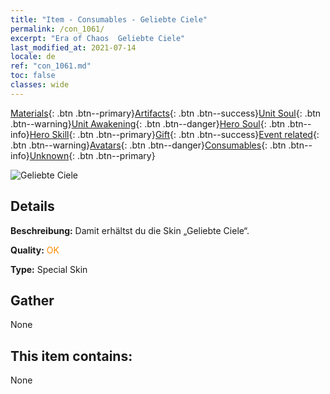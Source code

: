 ```yaml
---
title: "Item - Consumables - Geliebte Ciele"
permalink: /con_1061/
excerpt: "Era of Chaos  Geliebte Ciele"
last_modified_at: 2021-07-14
locale: de
ref: "con_1061.md"
toc: false
classes: wide
---
```

 [Materials](/ItemsDE/){: .btn .btn--primary}[Artifacts](/ItemsDE/Artifacts/){: .btn .btn--success}[Unit Soul](/ItemsDE/UnitSoul/){: .btn .btn--warning}[Unit Awakening](/ItemsDE/UnitAwakening/){: .btn .btn--danger}[Hero Soul](/ItemsDE/HeroSoul/){: .btn .btn--info}[Hero Skill](/ItemsDE/HeroSkill/){: .btn .btn--primary}[Gift](/ItemsDE/Gift/){: .btn .btn--success}[Event related](/ItemsDE/Events/){: .btn .btn--warning}[Avatars](/ItemsDE/Avatars/){: .btn .btn--danger}[Consumables](/ItemsDE/Consumables/){: .btn .btn--info}[Unknown](/ItemsDE/Unknown/){: .btn .btn--primary}

 ![Geliebte Ciele](/images/h/h_Ciele3.jpg)

## Details
 **Beschreibung:** Damit erhältst du die Skin „Geliebte Ciele“.

 **Quality:** <span style="color: #FF8C00">OK</span>

 **Type:** Special Skin

## Gather

  None

## This item contains:

  None

